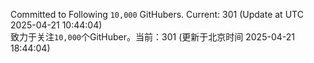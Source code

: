 Committed to Following `10,000` GitHubers. Current: <!-- FOLLOWING_COUNT -->301<!-- FOLLOWING_COUNT --> (Update at UTC <!-- LAST_UPDATED -->2025-04-21 10:44:04<!-- LAST_UPDATED -->)<br>
致力于关注`10,000`个GitHuber。当前：<!-- FOLLOWING_COUNT -->301<!-- FOLLOWING_COUNT --> (更新于北京时间 <!-- LAST_UPDATED_CST -->2025-04-21 18:44:04<!-- LAST_UPDATED_CST -->)
